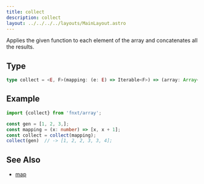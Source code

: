```yaml
---
title: collect
description: collect
layout: ../../../../layouts/MainLayout.astro
---
```


Applies the given function to each element of the array and concatenates all the results.

## Type

```ts
type collect = <E, F>(mapping: (e: E) => Iterable<F>) => (array: Array<E>) => Array<F>
```

## Example

```ts
import {collect} from 'fnxt/array';

const gen = [1, 2, 3,];
const mapping = (x: number) => [x, x + 1];
const collect = collect(mapping);
collect(gen)  // -> [1, 2, 2, 3, 3, 4];
```

## See Also

- [map](./map)